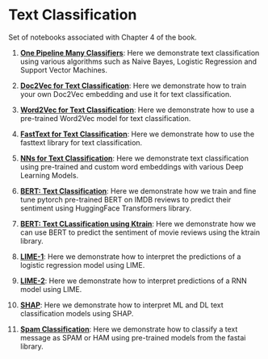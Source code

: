 # Text Classification

Set of notebooks associated with Chapter 4 of the book.

1. **[One Pipeline Many Classifiers](https://github.com/practical-nlp/practical-nlp/blob/master/Ch4/01_OnePipeline_ManyClassifiers.ipynb)**: Here we demonstrate text classification using various algorithms such as Naive Bayes, Logistic Regression and Support Vector Machines.

2. **[Doc2Vec for Text Classification](https://github.com/practical-nlp/practical-nlp/blob/master/Ch4/02_Doc2Vec_Example.ipynb)**: Here we demonstrate how to train your own Doc2Vec embedding and use it for text classification.

3. **[Word2Vec for Text Classification](https://github.com/practical-nlp/practical-nlp/blob/master/Ch4/03_Word2Vec_Example.ipynb)**: Here we demonstrate how to use a pre-trained Word2Vec model for text classification.

4. **[FastText for Text Classification](https://github.com/practical-nlp/practical-nlp/blob/master/Ch4/04_FastText_Example.ipynb)**: Here we demonstrate how to use the fasttext library for text classification.

5. **[NNs for Text Classification](https://github.com/practical-nlp/practical-nlp/blob/master/Ch4/05_DeepNN_Example.ipynb)**: Here we demonstrate text classification using pre-trained and custom word embeddings with various Deep Learning Models. 

6. **[BERT: Text Classification](https://github.com/practical-nlp/practical-nlp/blob/master/Ch4/06_BERT_IMDB_Sentiment_Classification.ipynb)**: Here we demonstrate how we train and fine tune pytorch pre-trained BERT on IMDB reviews to predict their sentiment using HuggingFace Transformers library.

7. **[BERT: Text CLassification using Ktrain](https://github.com/practical-nlp/practical-nlp/blob/master/Ch4/07_BERT_Sentiment_Classification_IMDB_ktrain.ipynb)**: Here we demonstrate how we can use BERT to predict the sentiment of movie reviews using the ktrain library.

8. **[LIME-1](https://github.com/practical-nlp/practical-nlp/blob/master/Ch4/08_LimeDemo.ipynb)**: Here we demonstrate how to interpret the predictions of a logistic regression model using LIME.

9. **[LIME-2](https://github.com/practical-nlp/practical-nlp/blob/master/Ch4/09_Lime_RNN.ipynb)**: Here we demonstrate how to interpret predictions of a RNN model using LIME.

10. **[SHAP](https://github.com/practical-nlp/practical-nlp/blob/master/Ch4/10_ShapDemo.ipynb)**: Here we demonstrate how to interpret ML and DL text classification models using SHAP.

11. **[Spam Classification](https://github.com/practical-nlp/practical-nlp/blob/master/Ch4/11_SpamClassification.ipynb)**: Here we demonstrate how to classify a text message as SPAM or HAM using pre-trained models from the fastai library. 
